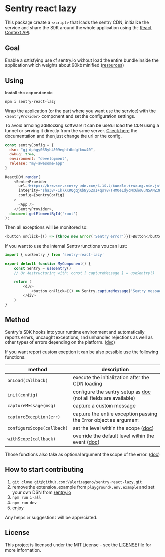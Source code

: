 # Sentry react lazy

This package create a `<script>` that loads the sentry CDN, initialize the service and share the SDK around the whole application using the [React Context API](https://reactjs.org/docs/context.html).

## Goal 

Enable a satisfying use of [sentry.io](https://sentry.io/welcome/) without load the entire bundle inside the application which weights about 90kb minified ([resources](https://bundlephobia.com/package/@sentry/react@6.15.0))

## Using
Install the dependencie

```bash
npm i sentry-react-lazy
```

Wrap the application (or the part where you want use the service) with the `<SentryProvider>` component and set the configuration settings.

To avoid annoing adBlocking software it can be useful load the CDN using a tunnel or serving it directly from the same server. 
[Check here](https://docs.sentry.io/platforms/javascript/guides/react/troubleshooting/) the documentation and then just change the url or the config.

```javascript
const sentryConfig = {
  dsn: "gjrdphgy035yh4509eghfdbdgfbnw40",
  debug: true,
  environment: "development",
  release: "my-awesome-app"
}

ReactDOM.render(
    <SentryProvider 
      url="https://browser.sentry-cdn.com/6.15.0/bundle.tracing.min.js"
      integrity="sha384-1k7XKRQgqjUbNyG2sI+qsY8HTHMOeLdycMx6hoGuNSANZ3WrMa3LXkr+M4t+SIpF"
      config={sentryConfig}
    >
      <App />
    </SentryProvider>,
  document.getElementById('root')
);
```

Then all exceptions will be monitored so:

```javascript
<button onClick={() => {throw new Error('Sentry error')}}>Button</button>
```

If you want to use the internal Sentry functions you can just:

```javascript
import { useSentry } from 'sentry-react-lazy'

export default function MyComponent() {
    const Sentry = useSentry()
    // Or destructuring with: const { captureMessage } = useSentry()

    return (
        <div>
            <button onClick={() => Sentry.captureMessage('Sentry message')}>Button</button>
        </div>
    )
}
```

## Method

Sentry's SDK hooks into your runtime environment and automatically reports errors, uncaught exceptions, and unhandled rejections as well as other types of errors depending on the platform. ([doc](https://docs.sentry.io/platforms/javascript/usage/))

If you want report custom exeption it can be also possible use the following functions. 

| method                   | description  |
|---                       |---|
| `onLoad(callback)`       | execute the initialization after the CDN loading|
| `init(config)`           | configure the sentry setup as [doc](https://docs.sentry.io/platforms/javascript/configuration/) (not all fields are available)|
| `captureMessage(msg)`    | capture a custom message   |
| `captureException(err)`  | capture the entire exception passing the Error object as argument   |
| `configureScope(callback)`  | set the level within the scope ([doc](https://docs.sentry.io/platforms/javascript/usage/set-level/))   |
| `withScope(callback)`    | override the default level within the event ([doc](https://docs.sentry.io/platforms/javascript/usage/set-level/))  |

Those functions also take as optional argument the scope of the error. ([doc](https://docs.sentry.io/platforms/javascript/usage/set-level/))

## How to start contributing

1. `git clone git@github.com:Valerioageno/sentry-react-lazy.git`
2. remove the extension .example from `playground/.env.example` and set your own DSN from [sentry.io](https://sentry.io)
3. `npm run i-all`
4. `npm run dev`
5. enjoy

Any helps or suggestions will be appreciated.

## License
This project is licensed under the MIT License - see the [LICENSE](LICENSE) file for more information.